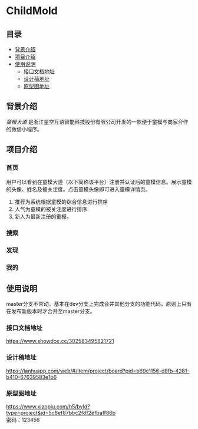 # ChildMold

## 目录
* [背景介绍](#背景介绍)
* [项目介绍](#项目介绍)
* [使用说明](#使用说明)
  * [接口文档地址](#接口文档地址)
  * [设计稿地址](#设计稿地址)
  * [原型图地址](#原型图地址)
<a name="背景介绍"></a>
## 背景介绍

*童模大道* 是浙江星空互语智能科技股份有限公司开发的一款便于童模与商家合作的微信小程序。

<a name="项目介绍"></a>
## 项目介绍
### 首页
用户可以看到在童模大道（以下简称该平台）注册并认证后的童模信息。展示童模的头像、姓名及被关注度。点击童模头像即可进入童模详情页。<br>
1. 推荐为系统根据童模的综合信息进行排序<br>
2. 人气为童模的被关注度进行排序<br>
3. 新人为最新注册的童模。<br>
### 搜索 
### 发现 
### 我的 
<a name="使用说明"></a>
## 使用说明
master分支不常动，基本在dev分支上完成合并其他分支的功能代码。原则上只有在发布新版本时才合并至master分支。
<a name="接口文档地址"></a>
 ### 接口文档地址
https://www.showdoc.cc/302583495821721
<a name="设计稿地址"></a>
 ### 设计稿地址
https://lanhuapp.com/web/#/item/project/board?pid=b69c1156-d8fb-4281-b410-67639583e1b6
<a name="原型图地址"></a>
 ### 原型图地址
https://www.xiaopiu.com/h5/byId?type=project&id=5c8ef87bbc2f8f2efbaff86b <br>
密码：123456

